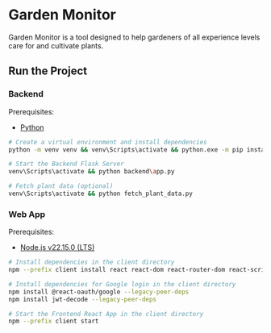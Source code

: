 # Garden Monitor

Garden Monitor is a tool designed to help gardeners of all experience levels care for and cultivate plants.

## Run the Project

### Backend

Prerequisites:
- [Python](https://www.python.org/)

```bash
# Create a virtual environment and install dependencies
python -m venv venv && venv\Scripts\activate && python.exe -m pip install --upgrade pip && pip install requests flask-cors

# Start the Backend Flask Server
venv\Scripts\activate && python backend\app.py

# Fetch plant data (optional)
venv\Scripts\activate && python fetch_plant_data.py
```

### Web App

Prerequisites:
- [Node.js v22.15.0 (LTS)](https://nodejs.org)

```bash
# Install dependencies in the client directory
npm --prefix client install react react-dom react-router-dom react-scripts webpack@latest webpack-cli@latest

# Install dependencies for Google login in the client directory
npm install @react-oauth/google --legacy-peer-deps 
npm install jwt-decode --legacy-peer-deps 

# Start the Frontend React App in the client directory
npm --prefix client start
```
